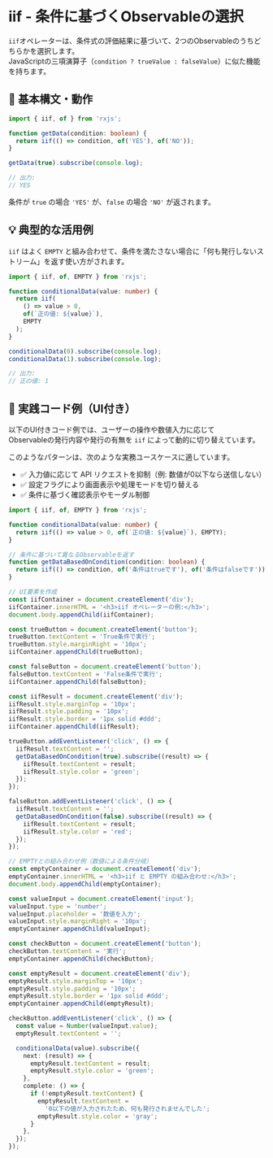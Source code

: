 # iif - 条件に基づくObservableの選択

`iif`オペレーターは、条件式の評価結果に基づいて、2つのObservableのうちどちらかを選択します。  
JavaScriptの三項演算子（`condition ? trueValue : falseValue`）に似た機能を持ちます。


## 🔰 基本構文・動作

```ts
import { iif, of } from 'rxjs';

function getData(condition: boolean) {
  return iif(() => condition, of('YES'), of('NO'));
}

getData(true).subscribe(console.log);

// 出力:
// YES
```

条件が `true` の場合 `'YES'` が、`false` の場合 `'NO'` が返されます。


## 💡 典型的な活用例

`iif` はよく `EMPTY` と組み合わせて、条件を満たさない場合に「何も発行しないストリーム」を返す使い方がされます。

```ts
import { iif, of, EMPTY } from 'rxjs';

function conditionalData(value: number) {
  return iif(
    () => value > 0,
    of(`正の値: ${value}`),
    EMPTY
  );
}

conditionalData(0).subscribe(console.log);
conditionalData(1).subscribe(console.log);

// 出力:
// 正の値: 1
```


## 🧪 実践コード例（UI付き）

以下のUI付きコード例では、ユーザーの操作や数値入力に応じて  
Observableの発行内容や発行の有無を `iif` によって動的に切り替えています。

このようなパターンは、次のような実務ユースケースに適しています。

- ✅ 入力値に応じて API リクエストを抑制（例: 数値が0以下なら送信しない）
- ✅ 設定フラグにより画面表示や処理モードを切り替える
- ✅ 条件に基づく確認表示やモーダル制御

```ts
import { iif, of, EMPTY } from 'rxjs';

function conditionalData(value: number) {
  return iif(() => value > 0, of(`正の値: ${value}`), EMPTY);
}

// 条件に基づいて異なるObservableを返す
function getDataBasedOnCondition(condition: boolean) {
  return iif(() => condition, of('条件はtrueです'), of('条件はfalseです'));
}

// UI要素を作成
const iifContainer = document.createElement('div');
iifContainer.innerHTML = '<h3>iif オペレーターの例:</h3>';
document.body.appendChild(iifContainer);

const trueButton = document.createElement('button');
trueButton.textContent = 'True条件で実行';
trueButton.style.marginRight = '10px';
iifContainer.appendChild(trueButton);

const falseButton = document.createElement('button');
falseButton.textContent = 'False条件で実行';
iifContainer.appendChild(falseButton);

const iifResult = document.createElement('div');
iifResult.style.marginTop = '10px';
iifResult.style.padding = '10px';
iifResult.style.border = '1px solid #ddd';
iifContainer.appendChild(iifResult);

trueButton.addEventListener('click', () => {
  iifResult.textContent = '';
  getDataBasedOnCondition(true).subscribe((result) => {
    iifResult.textContent = result;
    iifResult.style.color = 'green';
  });
});

falseButton.addEventListener('click', () => {
  iifResult.textContent = '';
  getDataBasedOnCondition(false).subscribe((result) => {
    iifResult.textContent = result;
    iifResult.style.color = 'red';
  });
});

// EMPTYとの組み合わせ例（数値による条件分岐）
const emptyContainer = document.createElement('div');
emptyContainer.innerHTML = '<h3>iif と EMPTY の組み合わせ:</h3>';
document.body.appendChild(emptyContainer);

const valueInput = document.createElement('input');
valueInput.type = 'number';
valueInput.placeholder = '数値を入力';
valueInput.style.marginRight = '10px';
emptyContainer.appendChild(valueInput);

const checkButton = document.createElement('button');
checkButton.textContent = '実行';
emptyContainer.appendChild(checkButton);

const emptyResult = document.createElement('div');
emptyResult.style.marginTop = '10px';
emptyResult.style.padding = '10px';
emptyResult.style.border = '1px solid #ddd';
emptyContainer.appendChild(emptyResult);

checkButton.addEventListener('click', () => {
  const value = Number(valueInput.value);
  emptyResult.textContent = '';

  conditionalData(value).subscribe({
    next: (result) => {
      emptyResult.textContent = result;
      emptyResult.style.color = 'green';
    },
    complete: () => {
      if (!emptyResult.textContent) {
        emptyResult.textContent =
          '0以下の値が入力されたため、何も発行されませんでした';
        emptyResult.style.color = 'gray';
      }
    },
  });
});

```